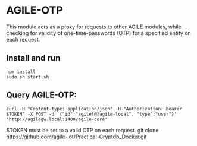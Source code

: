 # AGILE-OTP
This module acts as a proxy for requests to other AGILE modules, while checking for validity of one-time-passwords (OTP) for a specified entity on each request.

## Install and run
    npm install
    sudo sh start.sh

## Query AGILE-OTP:
    curl -H "Content-type: application/json" -H "Authorization: bearer $TOKEN" -X POST -d '{"id":"agile!@!agile-local", "type":"user"}' 'http://agilegw.local:1400/agile-core'
$TOKEN must be set to a valid OTP on each request.
    git clone https://github.com/agile-iot/Practical-Cryptdb_Docker.git
